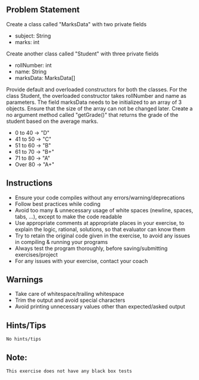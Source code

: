 ## Problem Statement
Create a class called "MarksData" with two private fields
- subject: String
- marks: int

Create another class called "Student" with three private fields
- rollNumber: int
- name: String
- marksData: MarksData[]

Provide default and overloaded constructors for both the classes. 
For the class Student, the overloaded constructor takes rollNumber and name as parameters.
The field marksData needs to be initialized to an array of 3 objects. Ensure that the size of the array can not be changed later.
Create a no argument method called "getGrade()" that returns the grade of the student based on the average marks.

- 0 to 40 -> "D"
- 41 to 50 -> "C"
- 51 to 60 -> "B"
- 61 to 70 -> "B+"
- 71 to 80 -> "A"
- Over 80 -> "A+"

## Instructions
- Ensure your code compiles without any errors/warning/deprecations 
- Follow best practices while coding
- Avoid too many & unnecessary usage of white spaces (newline, spaces, tabs, ...), except to make the code readable
- Use appropriate comments at appropriate places in your exercise, to explain the logic, rational, solutions, so that evaluator can know them  
- Try to retain the original code given in the exercise, to avoid any issues in compiling & running your programs
- Always test the program thoroughly, before saving/submitting exercises/project
- For any issues with your exercise, contact your coach


## Warnings
- Take care of whitespace/trailing whitespace
- Trim the output and avoid special characters
- Avoid printing unnecessary values other than expected/asked output

## Hints/Tips
	No hints/tips
	
## Note:
	This exercise does not have any black box tests
